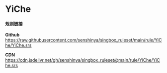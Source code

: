 # YiChe

#### 规则链接

**Github**
https://raw.githubusercontent.com/senshinya/singbox_ruleset/main/rule/YiChe/YiChe.srs

**CDN**
https://cdn.jsdelivr.net/gh/senshinya/singbox_ruleset@main/rule/YiChe/YiChe.srs